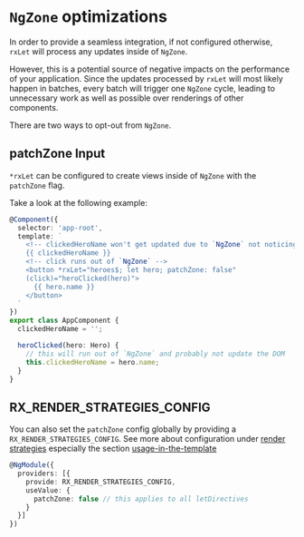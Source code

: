 # `NgZone` optimizations

In order to provide a seamless integration, if not configured otherwise,
`rxLet` will process any updates inside of `NgZone`.

However, this is a potential source of negative impacts on the performance of your application.
Since the updates processed by `rxLet` will most likely happen in batches, every batch will trigger one
`NgZone` cycle, leading to unnecessary work as well as possible over renderings of other components.

There are two ways to opt-out from `NgZone`.

## patchZone Input

`*rxLet` can be configured to create views inside of `NgZone` with the `patchZone` flag.

Take a look at the following example:

```ts
@Component({
  selector: 'app-root',
  template: `
    <!-- clickedHeroName won't get updated due to `NgZone` not noticing the click -->
    {{ clickedHeroName }}
    <!-- click runs out of `NgZone` -->
    <button *rxLet="heroes$; let hero; patchZone: false"
    (click)="heroClicked(hero)">
      {{ hero.name }}
    </button>
  `
})
export class AppComponent {
  clickedHeroName = '';

  heroClicked(hero: Hero) {
    // this will run out of `NgZone` and probably not update the DOM
    this.clickedHeroName = hero.name;
  }
}
```

## RX_RENDER_STRATEGIES_CONFIG

You can also set the `patchZone` config globally by providing a `RX_RENDER_STRATEGIES_CONFIG`.
See more about configuration under [render strategies](../../cdk/render-strategies/render-strategies.mdx) especially the section [usage-in-the-template](../../cdk/render-strategies/render-strategies.mdx#global)

```ts
@NgModule({
  providers: [{
    provide: RX_RENDER_STRATEGIES_CONFIG,
    useValue: {
      patchZone: false // this applies to all letDirectives
    }
  }]
})
```
